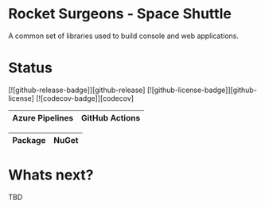 # Rocket Surgeons - Space Shuttle

A common set of libraries used to build console and web applications.

# Status

<!-- badges -->

[![github-release-badge]][github-release]
[![github-license-badge]][github-license]
[![codecov-badge]][codecov]

<!-- badges -->

<!-- history badges -->

| Azure Pipelines | GitHub Actions |
| --------------- | -------------- |

<!-- history badges -->

<!-- nuget packages -->

| Package | NuGet |
| ------- | ----- |

<!-- nuget packages -->

# Whats next?

TBD

<!-- generated references -->



<!-- generated references -->

<!-- nuke-data
github:
  owner: RocketSurgeonsGuild
  repository: SpaceShuttle
azurepipelines:
  account: rocketsurgeonsguild
  teamproject: Libraries
  builddefinition: 48
-->
